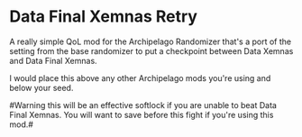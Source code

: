 # Data Final Xemnas Retry

A really simple QoL mod for the Archipelago Randomizer that's a port of the setting from the base randomizer to put a checkpoint between Data Xemnas and Data Final Xemnas. 

I would place this above any other Archipelago mods you're using and below your seed. 

#Warning this will be an effective softlock if you are unable to beat Data Final Xemnas. You will want to save before this fight if you're using this mod.#
